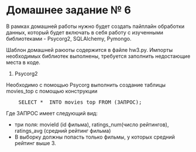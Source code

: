 # Домашнее задание № 6

В рамках домашней работы нужно будет создать пайплайн обработки данных, который будет включать в себя работу с изученными библиотеками -
Psycorg2, SQLAlchemy, Pymongo.

Шаблон домашней раюоты содержится в файлe hw3.py. Импорты необходимых библиотек выполнены, требуется заполнить недостающие места в коде.

1. Psycorg2

Необходимо с помощью Psycorg выполнить создание таблицы movies_top c помощью конструкции
<pre>
    SELECT *  INTO movies_top FROM (ЗАПРОС);
</pre>

Где ЗАПРОС имеет следующий вид:
- три поля: movieId (id фильма), ratings_num(число рейтингов), ratings_avg (средний рейтинг фильма)
- В выборку должны попасть только фильмы, у которых средний рейтинг выше 3.

